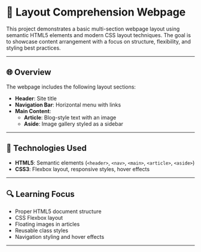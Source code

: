 # 🧩 Layout Comprehension Webpage

This project demonstrates a basic multi-section webpage layout using semantic HTML5 elements and modern CSS layout techniques. The goal is to showcase content arrangement with a focus on structure, flexibility, and styling best practices.

---

## 🌐 Overview

The webpage includes the following layout sections:

- **Header**: Site title
- **Navigation Bar**: Horizontal menu with links
- **Main Content**:
  - **Article**: Blog-style text with an image
  - **Aside**: Image gallery styled as a sidebar

---

## 🧱 Technologies Used

- **HTML5**: Semantic elements (`<header>`, `<nav>`, `<main>`, `<article>`, `<aside>`)
- **CSS3**: Flexbox layout, responsive styles, hover effects
  
---

## 🔍 Learning Focus

- Proper HTML5 document structure
- CSS Flexbox layout
- Floating images in articles
- Reusable class styles
- Navigation styling and hover effects

---

